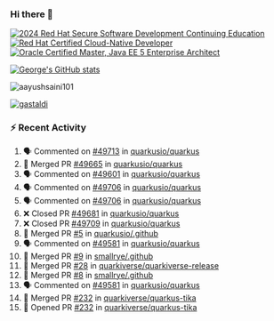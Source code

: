 ### Hi there 👋

<!--START_SECTION:badges-->
[![2024 Red Hat Secure Software Development Continuing Education](https://images.credly.com/size/110x110/images/36a76b78-c5bf-45cf-ac2c-48c3825260c7/blob)](http://www.credly.com/badges/c86e9a17-d2c3-4554-b890-7d0521710eb6 "2024 Red Hat Secure Software Development Continuing Education")
[![Red Hat Certified Cloud-Native Developer](https://images.credly.com/size/110x110/images/12ef4e4e-3d8d-4caf-9ab1-858c5bcb9619/image.png)](http://www.credly.com/badges/b6402e31-0894-48e6-b488-e2e551dcc809 "Red Hat Certified Cloud-Native Developer")
[![Oracle Certified Master, Java EE 5 Enterprise Architect](https://images.credly.com/size/110x110/images/1fa3549c-674c-4779-b3d6-d7d64eac2c23/Oracle-Certification-badge_OC-Master.png)](http://www.credly.com/badges/2565574e-b81d-410e-ab7d-24666ddcbe00 "Oracle Certified Master, Java EE 5 Enterprise Architect")
<!--END_SECTION:badges-->

[![George's GitHub stats](https://github-readme-stats.vercel.app/api?username=gastaldi&show=reviews,prs_merged&hide=contribs,prs&theme=transparent&show_icons=true)](https://github.com/anuraghazra/github-readme-stats)

<p align="left"> <img src="https://komarev.com/ghpvc/?username=gastaldi&label=Profile%20views&color=0e75b6&style=for-the-badge" alt="aayushsaini101" /> </p>

<p align="left"> <a href="https://github.com/ryo-ma/github-profile-trophy"><img src="https://github-profile-trophy.vercel.app/?username=gastaldi" alt="gastaldi" /></a> </p>

### :zap: Recent Activity

<!--START_SECTION:activity-->
1. 🗣 Commented on [#49713](https://github.com/quarkusio/quarkus/pull/49713#issuecomment-3225571502) in [quarkusio/quarkus](https://github.com/quarkusio/quarkus)
2. 🎉 Merged PR [#49665](https://github.com/quarkusio/quarkus/pull/49665) in [quarkusio/quarkus](https://github.com/quarkusio/quarkus)
3. 🗣 Commented on [#49601](https://github.com/quarkusio/quarkus/pull/49601#issuecomment-3225462061) in [quarkusio/quarkus](https://github.com/quarkusio/quarkus)
4. 🗣 Commented on [#49706](https://github.com/quarkusio/quarkus/pull/49706#issuecomment-3225438626) in [quarkusio/quarkus](https://github.com/quarkusio/quarkus)
5. 🗣 Commented on [#49706](https://github.com/quarkusio/quarkus/pull/49706#issuecomment-3225436056) in [quarkusio/quarkus](https://github.com/quarkusio/quarkus)
6. ❌ Closed PR [#49681](https://github.com/quarkusio/quarkus/pull/49681) in [quarkusio/quarkus](https://github.com/quarkusio/quarkus)
7. ❌ Closed PR [#49709](https://github.com/quarkusio/quarkus/pull/49709) in [quarkusio/quarkus](https://github.com/quarkusio/quarkus)
8. 🎉 Merged PR [#5](https://github.com/quarkusio/.github/pull/5) in [quarkusio/.github](https://github.com/quarkusio/.github)
9. 🗣 Commented on [#49581](https://github.com/quarkusio/quarkus/pull/49581#issuecomment-3224613407) in [quarkusio/quarkus](https://github.com/quarkusio/quarkus)
10. 🎉 Merged PR [#9](https://github.com/smallrye/.github/pull/9) in [smallrye/.github](https://github.com/smallrye/.github)
11. 🎉 Merged PR [#28](https://github.com/quarkiverse/quarkiverse-release/pull/28) in [quarkiverse/quarkiverse-release](https://github.com/quarkiverse/quarkiverse-release)
12. 🎉 Merged PR [#8](https://github.com/smallrye/.github/pull/8) in [smallrye/.github](https://github.com/smallrye/.github)
13. 🗣 Commented on [#49581](https://github.com/quarkusio/quarkus/pull/49581#issuecomment-3220504615) in [quarkusio/quarkus](https://github.com/quarkusio/quarkus)
14. 🎉 Merged PR [#232](https://github.com/quarkiverse/quarkus-tika/pull/232) in [quarkiverse/quarkus-tika](https://github.com/quarkiverse/quarkus-tika)
15. 💪 Opened PR [#232](https://github.com/quarkiverse/quarkus-tika/pull/232) in [quarkiverse/quarkus-tika](https://github.com/quarkiverse/quarkus-tika)
<!--END_SECTION:activity-->
